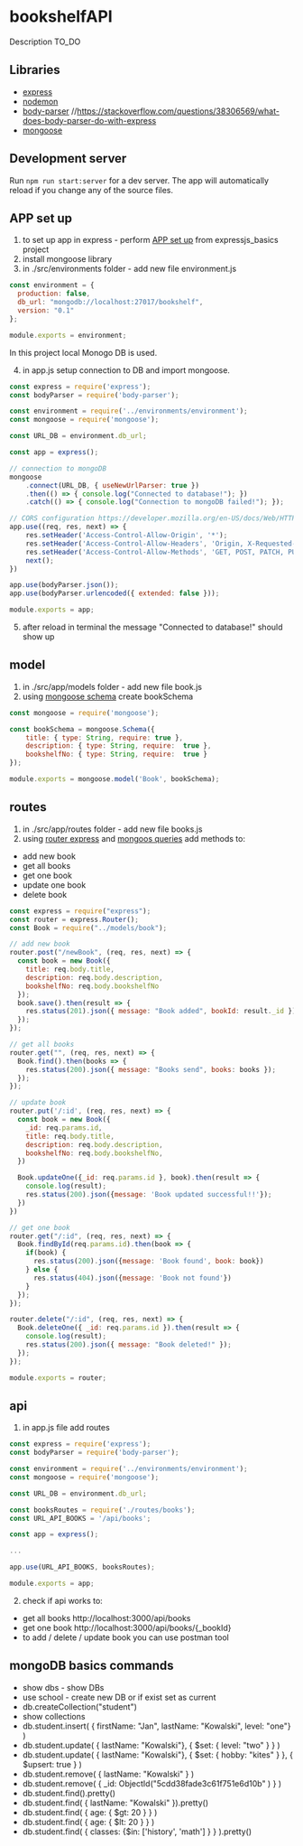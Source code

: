 # bookshelfAPI
Description TO_DO

## Libraries
* [express](https://www.npmjs.com/package/express)
* [nodemon](https://www.npmjs.com/package/nodemon)
* [body-parser](https://www.npmjs.com/package/body-parser) //https://stackoverflow.com/questions/38306569/what-does-body-parser-do-with-express
* [mongoose](https://www.npmjs.com/package/mongoose)

## Development server

Run `npm run start:server` for a dev server. The app will automatically reload if you change any of the source files.

## APP set up

1. to set up app in express - perform [APP set up](https://github.com/achroscielewska/expressjs_basics/blob/master/README.md) from expressjs_basics project
2. install mongoose library
3. in ./src/environments folder - add new file environment.js

```javascript
const environment = {
  production: false,
  db_url: "mongodb://localhost:27017/bookshelf",
  version: "0.1"
};

module.exports = environment;
```
In this project local Monogo DB is used.

4. in app.js  setup connection to DB and import mongoose.

```javascript
const express = require('express');
const bodyParser = require('body-parser');

const environment = require('../environments/environment');
const mongoose = require('mongoose');

const URL_DB = environment.db_url;

const app = express();

// connection to mongoDB
mongoose
    .connect(URL_DB, { useNewUrlParser: true })
    .then(() => { console.log("Connected to database!"); })
    .catch(() => { console.log("Connection to mongoDB failed!"); });

// CORS configuration https://developer.mozilla.org/en-US/docs/Web/HTTP/CORS
app.use((req, res, next) => {
    res.setHeader('Access-Control-Allow-Origin', '*');
    res.setHeader('Access-Control-Allow-Headers', 'Origin, X-Requested-With, Content-Type, Accept');
    res.setHeader('Access-Control-Allow-Methods', 'GET, POST, PATCH, PUT, DELETE, OPTIONS')
    next();
})

app.use(bodyParser.json());
app.use(bodyParser.urlencoded({ extended: false }));

module.exports = app;
```

5. after reload in terminal the message "Connected to database!" should show up

## model 
1. in ./src/app/models folder - add new file book.js
2. using [mongoose schema](https://mongoosejs.com/docs/guide.html) create bookSchema

```javascript
const mongoose = require('mongoose');

const bookSchema = mongoose.Schema({
    title: { type: String, require: true },
    description: { type: String, require:  true },
    bookshelfNo: { type: String, require:  true }
});

module.exports = mongoose.model('Book', bookSchema);
```
## routes 

1. in ./src/app/routes folder - add new file books.js
2. using [router express](https://expressjs.com/en/guide/routing.html) and [mongoos queries](https://mongoosejs.com/docs/queries.html) add methods to:
* add new book
* get all books
* get one book
* update one book
* delete book

```javascript
const express = require("express");
const router = express.Router();
const Book = require("../models/book");

// add new book
router.post("/newBook", (req, res, next) => {
  const book = new Book({
    title: req.body.title,
    description: req.body.description,
    bookshelfNo: req.body.bookshelfNo
  });
  book.save().then(result => {
    res.status(201).json({ message: "Book added", bookId: result._id });
  });
});

// get all books
router.get("", (req, res, next) => {
  Book.find().then(books => {
    res.status(200).json({ message: "Books send", books: books });
  });
});

// update book
router.put('/:id', (req, res, next) => {
  const book = new Book({
    _id: req.params.id,
    title: req.body.title,
    description: req.body.description,
    bookshelfNo: req.body.bookshelfNo, 
  })

  Book.updateOne({_id: req.params.id }, book).then(result => {
    console.log(result);
    res.status(200).json({message: 'Book updated successful!!'});
  })
})

// get one book
router.get("/:id", (req, res, next) => {
  Book.findById(req.params.id).then(book => {
    if(book) {
      res.status(200).json({message: 'Book found', book: book})
    } else {
      res.status(404).json({message: 'Book not found'})
    }
  });
});

router.delete("/:id", (req, res, next) => {
  Book.deleteOne({ _id: req.params.id }).then(result => {
    console.log(result);
    res.status(200).json({ message: "Book deleted!" });
  });
});

module.exports = router;

```

## api 

1. in app.js file add routes

```javascript
const express = require('express');
const bodyParser = require('body-parser');

const environment = require('../environments/environment');
const mongoose = require('mongoose');

const URL_DB = environment.db_url;

const booksRoutes = require('./routes/books');
const URL_API_BOOKS = '/api/books';

const app = express();

...

app.use(URL_API_BOOKS, booksRoutes);

module.exports = app;
```
2. check if api works to:
* get all books http://localhost:3000/api/books 
* get one book http://localhost:3000/api/books/{_bookId} 
* to add / delete / update book you can use postman tool

## mongoDB basics commands

* show dbs - show DBs
* use school - create new DB or if exist set as current
* db.createCollection("student")
* show collections 
* db.student.insert( { firstName: "Jan", lastName: "Kowalski", level: "one"} )
* db.student.update( { lastName: "Kowalski"},  { $set: { level: "two" } } ) 
* db.student.update( { lastName: "Kowalski"},  { $set: { hobby: "kites" } }, { $upsert: true } )
* db.student.remove( {  lastName: "Kowalski" } )
* db.student.remove( { _id: ObjectId("5cdd38fade3c61f751e6d10b" ) } )
* db.student.find().pretty()
* db.student.find( {  lastName: "Kowalski" }).pretty()
* db.student.find( { age: { $gt: 20 } } )
* db.student.find( { age: { $lt: 20 } } )
* db.student.find( { classes: {$in: ['history', 'math'] } } ).pretty()
